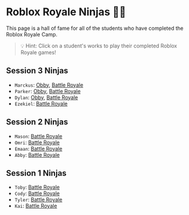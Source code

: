 # Roblox Royale Ninjas 🐱‍👤
This page is a hall of fame for all of the students who have completed the Roblox Royale Camp.

> 💡 Hint: Click on a student's works to play their completed Roblox Royale games!

## Session 3 Ninjas
* `Marckus`: [Obby](https://www.roblox.com/games/5491503078/the-best-taco), [Battle Royale](https://www.roblox.com/games/5516121246/pug-battle-royale)
* `Parker`: [Obby](https://www.roblox.com/games/5491510493/Number), [Battle Royale](https://www.roblox.com/games/5510193341/Number)
* `Dylan`: [Obby](https://www.roblox.com/games/5491639616/Another-Obby), [Battle Royale](https://www.roblox.com/games/5516095260/10-10-Battle-Royale)
* `Ezekiel`: [Battle Royale](https://www.roblox.com/games/5516097263/Battle-royale)

## Session 2 Ninjas
* `Mason`: [Battle Royale](https://www.roblox.com/games/5471339932/pixelmaster0222s-Place-Number-1)
* `Omri`: [Battle Royale](https://www.roblox.com/games/5471340030/doge-royale)
* `Emaan`: [Battle Royale](https://www.roblox.com/games/5471344498/super-game)
* `Abby`: [Battle Royale](https://www.roblox.com/games/5471340049/tree-roblox)

## Session 1 Ninjas
* `Toby`: [Battle Royale](https://www.roblox.com/games/5366203536/Robloxcodecamp12s-Place-Number-26)
* `Cody`: [Battle Royale](https://web.roblox.com/games/5350648078/Untitled-Game)
* `Tyler`: [Battle Royale](https://web.roblox.com/games/5366383913/Place-Number)
* `Kai`: [Battle Royale](https://web.roblox.com/games/5366382460/WAR)
